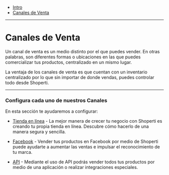 - [Intro](#intro)
- [Canales de Venta](#canales-de-venta)

***

<a name="intro"></a>
# Canales de Venta

Un canal de venta es un medio distinto por el que puedes vender. En otras palabras, son diferentes formas o ubicaciones en las que puedes comercializar tus productos, centralizado en un mismo lugar.

La ventaja de los canales de venta es que cuentan con un inventario centralizado por lo que sin importar de donde vendas, puedes controlar todo desde Shoperti.

---

<a name="canales-de-venta"></a>
### Configura cada uno de nuestros Canales

En esta sección te ayudaremos a configurar:

- [Tienda en línea](/ayuda/ajustes/canales-de-venta/tienda-en-linea) - La mejor manera de crecer tu negocio con Shoperti es creando tu propia tienda en línea. Descubre cómo hacerlo de una manera segura y sencilla.

- [Facebook](/ayuda/ajustes/canales-de-venta/facebook) - Vender tus productos en Facebook por medio de Shoperti puede ayudarte a aumentar las ventas e impulsar el reconocimiento de tu marca.

- [API](/ayuda/ajustes/canales-de-venta/api) - Mediante el uso de API podrás vender todos tus productos por medio de una aplicación o realizar integraciones especiales.

